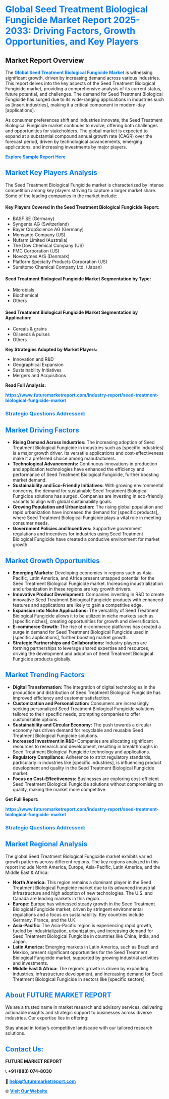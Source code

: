 <h1 style="color: #007BFF;">Global Seed Treatment Biological Fungicide Market Report 2025-2033: Driving Factors, Growth Opportunities, and Key Players</h1>

<section id="overview">
<h2>Market Report Overview</h2>
<p>The <a href="https://www.futuremarketreport.com/industry-report/seed-treatment-biological-fungicide-market" style="color: #007BFF; text-decoration: none;"><strong>Global Seed Treatment Biological Fungicide Market</strong></a> is witnessing significant growth, driven by increasing demand across various industries. This report delves into the key aspects of the Seed Treatment Biological Fungicide market, providing a comprehensive analysis of its current status, future potential, and challenges. The demand for Seed Treatment Biological Fungicide has surged due to its wide-ranging applications in industries such as [insert industries], making it a critical component in modern-day [applications].</p>
<p>As consumer preferences shift and industries innovate, the Seed Treatment Biological Fungicide market continues to evolve, offering both challenges and opportunities for stakeholders. The global market is expected to expand at a substantial compound annual growth rate (CAGR) over the forecast period, driven by technological advancements, emerging applications, and increasing investments by major players.</p>
</section>

<section id="overview">
<p><a href="https://www.futuremarketreport.com/request-sample/reportId=54586" style="color: #007BFF; text-decoration: none;"><strong>Explore Sample Report Here</strong></a></p>
</section>

<section id="key-players">
<h2 style="color: #007BFF;">Market Key Players Analysis</h2>
<p>The Seed Treatment Biological Fungicide market is characterized by intense competition among key players striving to capture a larger market share. Some of the leading companies in the market include:</p>
<h4>Key Players Covered in the Seed Treatment Biological Fungicide Report:</h4>
<ul><li>BASF SE (Germany)</li><li>Syngenta AG (Switzerland)</li><li>Bayer CropScience AG (Germany)</li><li>Monsanto Company (US)</li><li>Nufarm Limited (Australia)</li><li>The Dow Chemical Company (US)</li><li>FMC Corporation (US)</li><li>Novozymes A/S (Denmark)</li><li>Platform Specialty Products Corporation (US)</li><li>Sumitomo Chemical Company Ltd. (Japan)</li></ul>
<h4>Seed Treatment Biological Fungicide Market Segmentation by Type:</h4>
<ul><li>Microbials</li><li>Biochemical</li><li>Others</li></ul>

<h4>Seed Treatment Biological Fungicide Market Segmentation by Application:</h4>
<ul><li>Cereals &amp; grains</li><li>Oilseeds &amp; pulses</li><li>Others</li></ul>
<p><strong>Key Strategies Adopted by Market Players:</strong></p>
<ul>
<li>Innovation and R&D</li>
<li>Geographical Expansion</li>
<li>Sustainability Initiatives</li>
<li>Mergers and Acquisitions</li>
</ul>
</section>

<section>
<p><strong>Read Full Analysis: </strong></p><a href="https://www.futuremarketreport.com/industry-report/seed-treatment-biological-fungicide-market" style="color: #007BFF; text-decoration: none;"><strong>https://www.futuremarketreport.com/industry-report/seed-treatment-biological-fungicide-market</strong></a>
<h3 style="color: #007BFF;">Strategic Questions Addressed:</h3>
</section>

<section id="driving-factors">
<h2 style="color: #007BFF;">Market Driving Factors</h2>
<ul>
<li><strong>Rising Demand Across Industries:</strong> The increasing adoption of Seed Treatment Biological Fungicide in industries such as [specific industries] is a major growth driver. Its versatile applications and cost-effectiveness make it a preferred choice among manufacturers.</li>
<li><strong>Technological Advancements:</strong> Continuous innovations in production and application technologies have enhanced the efficiency and performance of Seed Treatment Biological Fungicide, further boosting market demand.</li>
<li><strong>Sustainability and Eco-Friendly Initiatives:</strong> With growing environmental concerns, the demand for sustainable Seed Treatment Biological Fungicide solutions has surged. Companies are investing in eco-friendly variants to align with global sustainability goals.</li>
<li><strong>Growing Population and Urbanization:</strong> The rising global population and rapid urbanization have increased the demand for [specific products], where Seed Treatment Biological Fungicide plays a vital role in meeting consumer needs.</li>
<li><strong>Government Policies and Incentives:</strong> Supportive government regulations and incentives for industries using Seed Treatment Biological Fungicide have created a conducive environment for market growth.</li>
</ul>
</section>

<section id="growth-opportunities">
<h2 style="color: #007BFF;">Market Growth Opportunities</h2>
<ul>
<li><strong>Emerging Markets:</strong> Developing economies in regions such as Asia-Pacific, Latin America, and Africa present untapped potential for the Seed Treatment Biological Fungicide market. Increasing industrialization and urbanization in these regions are key growth drivers.</li>
<li><strong>Innovative Product Development:</strong> Companies investing in R&D to create innovative Seed Treatment Biological Fungicide products with enhanced features and applications are likely to gain a competitive edge.</li>
<li><strong>Expansion into Niche Applications:</strong> The versatility of Seed Treatment Biological Fungicide allows it to be utilized in niche markets such as [specific niches], creating opportunities for growth and diversification.</li>
<li><strong>E-commerce Growth:</strong> The rise of e-commerce platforms has created a surge in demand for Seed Treatment Biological Fungicide used in [specific applications], further boosting market growth.</li>
<li><strong>Strategic Partnerships and Collaborations:</strong> Industry players are forming partnerships to leverage shared expertise and resources, driving the development and adoption of Seed Treatment Biological Fungicide products globally.</li>
</ul>
</section>

<section id="trending-factors">
<h2 style="color: #007BFF;">Market Trending Factors</h2>
<ul>
<li><strong>Digital Transformation:</strong> The integration of digital technologies in the production and distribution of Seed Treatment Biological Fungicide has improved efficiency and customer satisfaction.</li>
<li><strong>Customization and Personalization:</strong> Consumers are increasingly seeking personalized Seed Treatment Biological Fungicide solutions tailored to their specific needs, prompting companies to offer customizable options.</li>
<li><strong>Sustainability and Circular Economy:</strong> The push towards a circular economy has driven demand for recyclable and reusable Seed Treatment Biological Fungicide solutions.</li>
<li><strong>Increased Investment in R&D:</strong> Companies are allocating significant resources to research and development, resulting in breakthroughs in Seed Treatment Biological Fungicide technology and applications.</li>
<li><strong>Regulatory Compliance:</strong> Adherence to strict regulatory standards, particularly in industries like [specific industries], is influencing product development and quality in the Seed Treatment Biological Fungicide market.</li>
<li><strong>Focus on Cost-Effectiveness:</strong> Businesses are exploring cost-efficient Seed Treatment Biological Fungicide solutions without compromising on quality, making the market more competitive.</li>
</ul>
</section>

<section>
<p><strong>Get Full Report: </strong></p><a href="https://www.futuremarketreport.com/industry-report/seed-treatment-biological-fungicide-market" style="color: #007BFF; text-decoration: none;"><strong>https://www.futuremarketreport.com/industry-report/seed-treatment-biological-fungicide-market</strong></a>
<h3 style="color: #007BFF;">Strategic Questions Addressed:</h3>
</section>


<section id="regional-analysis">
<h2 style="color: #007BFF;">Market Regional Analysis</h2>
<p>The global Seed Treatment Biological Fungicide market exhibits varied growth patterns across different regions. The key regions analyzed in this report include North America, Europe, Asia-Pacific, Latin America, and the Middle East & Africa:</p>
<ul>
<li><strong>North America:</strong> This region remains a dominant player in the Seed Treatment Biological Fungicide market due to its advanced industrial infrastructure and high adoption of new technologies. The U.S. and Canada are leading markets in this region.</li>
<li><strong>Europe:</strong> Europe has witnessed steady growth in the Seed Treatment Biological Fungicide market, driven by stringent environmental regulations and a focus on sustainability. Key countries include Germany, France, and the U.K.</li>
<li><strong>Asia-Pacific:</strong> The Asia-Pacific region is experiencing rapid growth, fueled by industrialization, urbanization, and increasing demand for Seed Treatment Biological Fungicide in countries like China, India, and Japan.</li>
<li><strong>Latin America:</strong> Emerging markets in Latin America, such as Brazil and Mexico, present significant opportunities for the Seed Treatment Biological Fungicide market, supported by growing industrial activities and investments.</li>
<li><strong>Middle East & Africa:</strong> The region’s growth is driven by expanding industries, infrastructure development, and increasing demand for Seed Treatment Biological Fungicide in sectors like [specific sectors].</li>
</ul>
</section>

<footer>
<h2 style="color: #007BFF;">About FUTURE MARKET REPORT</h2>
<p>We are a trusted name in market research and advisory services, delivering actionable insights and strategic support to businesses across diverse industries. Our expertise lies in offering:</p>

<p>Stay ahead in today’s competitive landscape with our tailored research solutions.</p>

<h2 style="color: #007BFF;">Contact Us:</h2>
<p><strong>FUTURE MARKET REPORT</strong></p>
<p>📞 <strong>+91 (883) 074-8030</strong></p>
<p>📧 <strong><a href="mailto:help@futuremarketreport.com" style="color: #007BFF;">help@futuremarketreport.com</a></strong></p>
<p>🌐 <strong><a href="https://www.futuremarketreport.com/" style="color: #007BFF;">Visit Our Website</a></strong></p>
</footer>